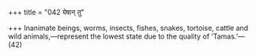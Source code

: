 +++
title = "042 येषान् तु"

+++
Inanimate beings, worms, insects, fishes, snakes, tortoise, cattle and wild animals,—represent the lowest state due to the quality of ‘Tamas.’—(42)